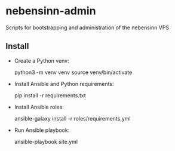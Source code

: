 # nebensinn-admin
Scripts for bootstrapping and administration of the nebensinn VPS

## Install
- Create a Python venv:

    python3 -m venv venv
    source venv/bin/activate

- Install Ansible and Python requirements:

    pip install -r requirements.txt

- Install Ansible roles:

    ansible-galaxy install -r roles/requirements.yml

- Run Ansible playbook:

    ansible-playbook site.yml
